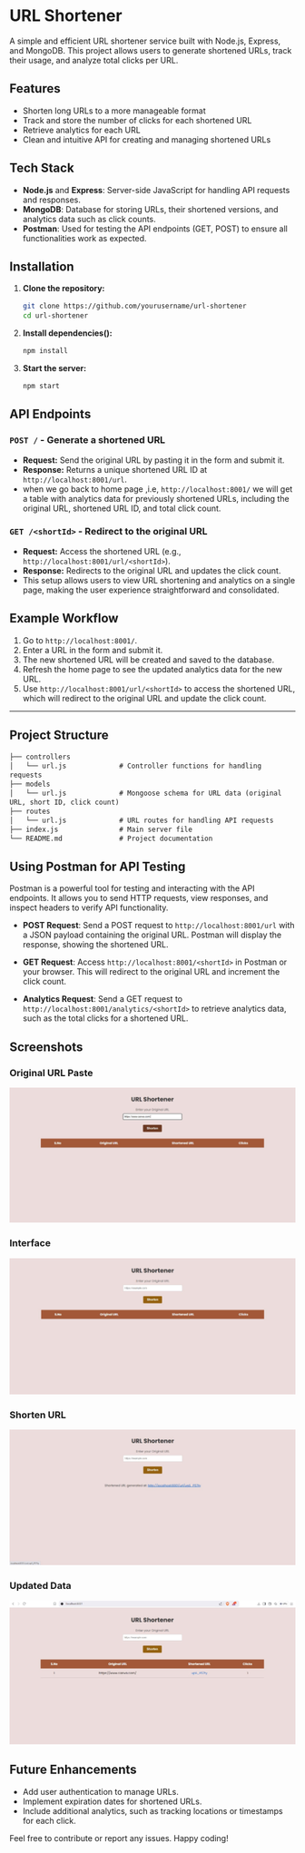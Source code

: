 # URL Shortener

A simple and efficient URL shortener service built with Node.js, Express, and MongoDB. This project allows users to generate shortened URLs, track their usage, and analyze total clicks per URL.

## Features
- Shorten long URLs to a more manageable format
- Track and store the number of clicks for each shortened URL
- Retrieve analytics for each URL
- Clean and intuitive API for creating and managing shortened URLs

## Tech Stack
- **Node.js** and **Express**: Server-side JavaScript for handling API requests and responses.
- **MongoDB**: Database for storing URLs, their shortened versions, and analytics data such as click counts.
- **Postman**: Used for testing the API endpoints (GET, POST) to ensure all functionalities work as expected.

## Installation

1. **Clone the repository:**
   ```bash
   git clone https://github.com/yourusername/url-shortener
   cd url-shortener
2. **Install dependencies():**
   ```bash
   npm install
3. **Start the server:**
   ```bash
   npm start
   ```
## API Endpoints

### `POST /` - Generate a shortened URL
- **Request:** Send the original URL by pasting it in the form and submit it.
- **Response:** Returns a unique shortened URL ID at `http://localhost:8001/url`.
- when we go back to home page ,i.e, `http://localhost:8001/` we will get a table with analytics data for previously shortened URLs, including the original URL, shortened URL ID, and total click count.

### `GET /<shortId>` - Redirect to the original URL
- **Request:** Access the shortened URL (e.g., `http://localhost:8001/url/<shortId>`).
- **Response:** Redirects to the original URL and updates the click count.
- This setup allows users to view URL shortening and analytics on a single page, making the user experience straightforward and consolidated.

## Example Workflow

1. Go to `http://localhost:8001/`.
2. Enter a URL in the form and submit it.
3. The new shortened URL will be created and saved to the database.
4. Refresh the home page to see the updated analytics data for the new URL.
5. Use `http://localhost:8001/url/<shortId>` to access the shortened URL, which will redirect to the original URL and update the click count.

---

## Project Structure

```plaintext
├── controllers
│   └── url.js             # Controller functions for handling requests
├── models
│   └── url.js             # Mongoose schema for URL data (original URL, short ID, click count)
├── routes
│   └── url.js             # URL routes for handling API requests
├── index.js               # Main server file
└── README.md              # Project documentation
```
## Using Postman for API Testing

Postman is a powerful tool for testing and interacting with the API endpoints. It allows you to send HTTP requests, view responses, and inspect headers to verify API functionality.

- **POST Request**: Send a POST request to `http://localhost:8001/url` with a JSON payload containing the original URL. Postman will display the response, showing the shortened URL.

- **GET Request**: Access `http://localhost:8001/<shortId>` in Postman or your browser. This will redirect to the original URL and increment the click count.

- **Analytics Request**: Send a GET request to `http://localhost:8001/analytics/<shortId>` to retrieve analytics data, such as the total clicks for a shortened URL.

## Screenshots

### Original URL Paste
![Original URL Paste](statics/ORiginal%20url%20paste.jpg)

### Interface
![Interface](statics/interface.jpg)

### Shorten URL
![Shorten URL](statics/shorten%20url.jpg)

### Updated Data
![Updated Data](statics/updated%20data.jpg)

## Future Enhancements

- Add user authentication to manage URLs.
- Implement expiration dates for shortened URLs.
- Include additional analytics, such as tracking locations or timestamps for each click.

Feel free to contribute or report any issues. Happy coding!

   

